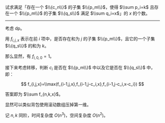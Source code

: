 试求满足「存在一个 $\\{c_n\\}$ 的子集 $\\{p_m\\}$，使得 $\\sum p_i=k$ 且存在一个 $\\{p_m\\}$ 的子集 $\\{q_s\\}$ 满足 $\\sum q_i=x$」的 $x$ 的个数。

---

考虑 dp。

用 $f_{i,j,x}$ 表示在前 $i$ 项中，是否存在和为 $j$ 的子集 $\\{p_m\\}$，且它的一个子集 $\\{q_s\\}$ 的和为 $k$。

那么显然，有 $f_{i,0,0}=1$。

接下来考虑转移，判断 $c_i$ 是否在 $\\{p_m\\}$ 中以及它是否在 $\\{q_s\\}$ 中，即：

$$
f_{i,j,x}=\\max(f_{i-1,j,x},f_{i-1,j-c_i,x},f_{i-1,j-c_i,x-c_i})
$$

答案即为 $\\sum f_{n,k,x}$。

显然可以类似背包使用滚动数组压掉第一维。

记 $n,k$ 同阶，时间复杂度 $O(n^3)$，空间复杂度 $O(n^2)$。